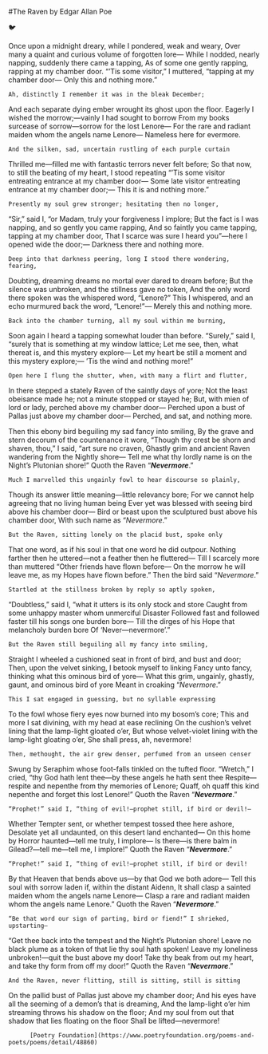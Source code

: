 #The Raven 
by Edgar Allan Poe

:bird:

Once upon a midnight dreary, while I pondered, weak and weary, 
Over many a quaint and curious volume of forgotten lore— 
    While I nodded, nearly napping, suddenly there came a tapping, 
As of some one gently rapping, rapping at my chamber door. 
“’Tis some visitor,” I muttered, “tapping at my chamber door— 
            Only this and nothing more.” 

    Ah, distinctly I remember it was in the bleak December; 
And each separate dying ember wrought its ghost upon the floor. 
    Eagerly I wished the morrow;—vainly I had sought to borrow 
    From my books surcease of sorrow—sorrow for the lost Lenore— 
For the rare and radiant maiden whom the angels name Lenore— 
            Nameless here for evermore. 

    And the silken, sad, uncertain rustling of each purple curtain 
Thrilled me—filled me with fantastic terrors never felt before; 
    So that now, to still the beating of my heart, I stood repeating 
    “’Tis some visitor entreating entrance at my chamber door— 
Some late visitor entreating entrance at my chamber door;— 
            This it is and nothing more.” 

    Presently my soul grew stronger; hesitating then no longer, 
“Sir,” said I, “or Madam, truly your forgiveness I implore; 
    But the fact is I was napping, and so gently you came rapping, 
    And so faintly you came tapping, tapping at my chamber door, 
That I scarce was sure I heard you”—here I opened wide the door;— 
            Darkness there and nothing more. 

    Deep into that darkness peering, long I stood there wondering, fearing, 
Doubting, dreaming dreams no mortal ever dared to dream before; 
    But the silence was unbroken, and the stillness gave no token, 
    And the only word there spoken was the whispered word, “Lenore?” 
This I whispered, and an echo murmured back the word, “Lenore!”— 
            Merely this and nothing more. 

    Back into the chamber turning, all my soul within me burning, 
Soon again I heard a tapping somewhat louder than before. 
    “Surely,” said I, “surely that is something at my window lattice; 
      Let me see, then, what thereat is, and this mystery explore— 
Let my heart be still a moment and this mystery explore;— 
            ’Tis the wind and nothing more!” 

    Open here I flung the shutter, when, with many a flirt and flutter, 
In there stepped a stately Raven of the saintly days of yore; 
    Not the least obeisance made he; not a minute stopped or stayed he; 
    But, with mien of lord or lady, perched above my chamber door— 
Perched upon a bust of Pallas just above my chamber door— 
            Perched, and sat, and nothing more. 

Then this ebony bird beguiling my sad fancy into smiling, 
By the grave and stern decorum of the countenance it wore, 
“Though thy crest be shorn and shaven, thou,” I said, “art sure no craven, 
Ghastly grim and ancient Raven wandering from the Nightly shore— 
Tell me what thy lordly name is on the Night’s Plutonian shore!” 
            Quoth the Raven “**_Nevermore_**.” 

    Much I marvelled this ungainly fowl to hear discourse so plainly, 
Though its answer little meaning—little relevancy bore; 
    For we cannot help agreeing that no living human being 
    Ever yet was blessed with seeing bird above his chamber door— 
Bird or beast upon the sculptured bust above his chamber door, 
            With such name as “*Nevermore*.” 

    But the Raven, sitting lonely on the placid bust, spoke only 
That one word, as if his soul in that one word he did outpour. 
    Nothing farther then he uttered—not a feather then he fluttered— 
    Till I scarcely more than muttered “Other friends have flown before— 
On the morrow he will leave me, as my Hopes have flown before.” 
            Then the bird said “*Nevermore*.” 

    Startled at the stillness broken by reply so aptly spoken, 
“Doubtless,” said I, “what it utters is its only stock and store 
    Caught from some unhappy master whom unmerciful Disaster 
    Followed fast and followed faster till his songs one burden bore— 
Till the dirges of his Hope that melancholy burden bore 
            Of ‘Never—nevermore’.” 

    But the Raven still beguiling all my fancy into smiling, 
Straight I wheeled a cushioned seat in front of bird, and bust and door; 
    Then, upon the velvet sinking, I betook myself to linking 
    Fancy unto fancy, thinking what this ominous bird of yore— 
What this grim, ungainly, ghastly, gaunt, and ominous bird of yore 
            Meant in croaking “*Nevermore*.” 

    This I sat engaged in guessing, but no syllable expressing 
To the fowl whose fiery eyes now burned into my bosom’s core; 
    This and more I sat divining, with my head at ease reclining 
    On the cushion’s velvet lining that the lamp-light gloated o’er, 
But whose velvet-violet lining with the lamp-light gloating o’er, 
            She shall press, ah, nevermore! 

    Then, methought, the air grew denser, perfumed from an unseen censer 
Swung by Seraphim whose foot-falls tinkled on the tufted floor. 
    “Wretch,” I cried, “thy God hath lent thee—by these angels he hath sent thee 
    Respite—respite and nepenthe from thy memories of Lenore; 
Quaff, oh quaff this kind nepenthe and forget this lost Lenore!” 
            Quoth the Raven “**_Nevermore_**.” 

    “Prophet!” said I, “thing of evil!—prophet still, if bird or devil!— 
Whether Tempter sent, or whether tempest tossed thee here ashore, 
    Desolate yet all undaunted, on this desert land enchanted— 
    On this home by Horror haunted—tell me truly, I implore— 
Is there—is there balm in Gilead?—tell me—tell me, I implore!” 
            Quoth the Raven “**_Nevermore_**.” 

    “Prophet!” said I, “thing of evil!—prophet still, if bird or devil! 
By that Heaven that bends above us—by that God we both adore— 
    Tell this soul with sorrow laden if, within the distant Aidenn, 
    It shall clasp a sainted maiden whom the angels name Lenore— 
Clasp a rare and radiant maiden whom the angels name Lenore.” 
            Quoth the Raven “**_Nevermore_**.” 

    “Be that word our sign of parting, bird or fiend!” I shrieked, upstarting— 
“Get thee back into the tempest and the Night’s Plutonian shore! 
    Leave no black plume as a token of that lie thy soul hath spoken! 
    Leave my loneliness unbroken!—quit the bust above my door! 
Take thy beak from out my heart, and take thy form from off my door!” 
            Quoth the Raven “**_Nevermore_**.” 

    And the Raven, never flitting, still is sitting, still is sitting 
On the pallid bust of Pallas just above my chamber door; 
    And his eyes have all the seeming of a demon’s that is dreaming, 
    And the lamp-light o’er him streaming throws his shadow on the floor; 
And my soul from out that shadow that lies floating on the floor 
            Shall be lifted—nevermore!
                          
          [Poetry Foundation](https://www.poetryfoundation.org/poems-and-poets/poems/detail/48860)
